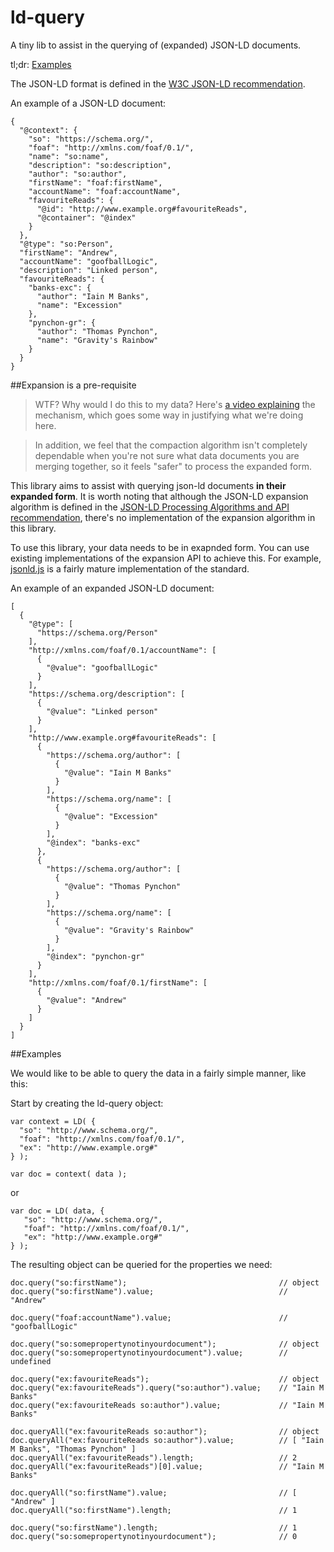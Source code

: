# ld-query

A tiny lib to assist in the querying of (expanded) JSON-LD documents.

tl;dr: [Examples](README.md#examples)

The JSON-LD format is defined in the [W3C JSON-LD recommendation].

An example of a JSON-LD document:

```
{
  "@context": {
    "so": "https://schema.org/",
    "foaf": "http://xmlns.com/foaf/0.1/",
    "name": "so:name",
    "description": "so:description",
    "author": "so:author",
    "firstName": "foaf:firstName",
    "accountName": "foaf:accountName",
    "favouriteReads": {
      "@id": "http://www.example.org#favouriteReads",
      "@container": "@index"
    }
  },
  "@type": "so:Person",
  "firstName": "Andrew",
  "accountName": "goofballLogic",
  "description": "Linked person",
  "favouriteReads": {
    "banks-exc": {
      "author": "Iain M Banks",
      "name": "Excession"
    },
    "pynchon-gr": {
      "author": "Thomas Pynchon",
      "name": "Gravity's Rainbow"
    }
  }
}
```

##Expansion is a pre-requisite

> WTF? Why would I do this to my data?
> Here's [a video explaining] the mechanism, which goes some way in justifying what we're doing here.

> In addition, we feel that the compaction algorithm isn't completely dependable when you're not sure what data documents you are merging together, so it feels "safer" to process the expanded form.

This library aims to assist with querying json-ld documents **in their expanded form**. It is worth noting that although the JSON-LD expansion algorithm is defined in the [JSON-LD Processing Algorithms and API recommendation], there's no implementation of the expansion algorithm in this library.

To use this library, your data needs to be in exapnded form. You can use existing implementations of the expansion API to achieve this. For example, [jsonld.js] is a fairly mature implementation of the standard. 

An example of an expanded JSON-LD document:

```
[
  {
    "@type": [
      "https://schema.org/Person"
    ],
    "http://xmlns.com/foaf/0.1/accountName": [
      {
        "@value": "goofballLogic"
      }
    ],
    "https://schema.org/description": [
      {
        "@value": "Linked person"
      }
    ],
    "http://www.example.org#favouriteReads": [
      {
        "https://schema.org/author": [
          {
            "@value": "Iain M Banks"
          }
        ],
        "https://schema.org/name": [
          {
            "@value": "Excession"
          }
        ],
        "@index": "banks-exc"
      },
      {
        "https://schema.org/author": [
          {
            "@value": "Thomas Pynchon"
          }
        ],
        "https://schema.org/name": [
          {
            "@value": "Gravity's Rainbow"
          }
        ],
        "@index": "pynchon-gr"
      }
    ],
    "http://xmlns.com/foaf/0.1/firstName": [
      {
        "@value": "Andrew"
      }
    ]
  }
]
```
##Examples

We would like to be able to query the data in a fairly simple manner, like this:

Start by creating the ld-query object:

```
var context = LD( {
  "so": "http://www.schema.org/",
  "foaf": "http://xmlns.com/foaf/0.1/",
  "ex": "http://www.example.org#"
} );

var doc = context( data );
```

or
```
var doc = LD( data, {
   "so": "http://www.schema.org/",
   "foaf": "http://xmlns.com/foaf/0.1/",
   "ex": "http://www.example.org#"
} );
```

The resulting object can be queried for the properties we need:


```
doc.query("so:firstName");                                  // object
doc.query("so:firstName").value;                            // "Andrew"

doc.query("foaf:accountName").value;                        // "goofballLogic"

doc.query("so:somepropertynotinyourdocument");              // object
doc.query("so:somepropertynotinyourdocument").value;        // undefined

doc.query("ex:favouriteReads");                             // object
doc.query("ex:favouriteReads").query("so:author").value;    // "Iain M Banks"
doc.query("ex:favouriteReads so:author").value;             // "Iain M Banks"

doc.queryAll("ex:favouriteReads so:author");                // object
doc.queryAll("ex:favouriteReads so:author").value;          // [ "Iain M Banks", "Thomas Pynchon" ]
doc.queryAll("ex:favouriteReads").length;                   // 2
doc.queryAll("ex:favouriteReads")[0].value;                 // "Iain M Banks"

doc.queryAll("so:firstName").value;                         // [ "Andrew" ]
doc.queryAll("so:firstName").length;                        // 1

doc.query("so:firstName").length;                           // 1
doc.query("so:somepropertynotinyourdocument");              // 0
```

[W3C JSON-LD recommendation]: https://www.w3.org/TR/json-ld/
[JSON-LD Processing Algorithms and API recommendation]: https://www.w3.org/TR/json-ld-api/#expansion
[jsonld.js]: https://github.com/digitalbazaar/jsonld.js
[a video explaining]: https://www.youtube.com/watch?v=Tm3fD89dqRE
